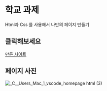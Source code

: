 # 학교 과제
Html과 Css 를 사용해서 나만의 페이지 만들기

## 클릭해보세요
[만든 사이트](homepage.html)
## 페이지 사진
![_C__Users_Mac_1_vscode_homepage html (3)](https://user-images.githubusercontent.com/114201334/192423807-ab2ba334-7941-45b3-9aa0-8ec15720df40.png)

